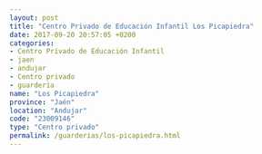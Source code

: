 ```yaml
---
layout: post
title: "Centro Privado de Educación Infantil Los Picapiedra"
date: 2017-09-20 20:57:05 +0200
categories:
- Centro Privado de Educación Infantil
- jaen
- andujar
- Centro privado
- guarderia
name: "Los Picapiedra"
province: "Jaén"
location: "Andujar"
code: "23009146"
type: "Centro privado"
permalink: /guarderias/los-picapiedra.html
---
```

